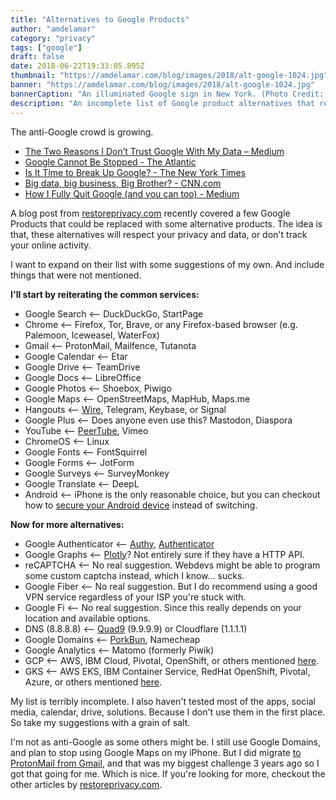 ```yaml
---
title: "Alternatives to Google Products"
author: "amdelamar"
category: "privacy"
tags: ["google"]
draft: false
date: 2018-06-22T19:33:05.895Z
thumbnail: "https://amdelamar.com/blog/images/2018/alt-google-1024.jpg"
banner: "https://amdelamar.com/blog/images/2018/alt-google-1024.jpg"
bannerCaption: "An illuminated Google sign in New York. (Photo Credit: Arthur Osipyan)"
description: "An incomplete list of Google product alternatives that respect your privacy and data, or don't track your online activity."
---
```



The anti-Google crowd is growing.

* [The Two Reasons I Don’t Trust Google With My Data – Medium](https://medium.com/@guohuade/the-two-reasons-i-dont-trust-google-with-my-data-530a961e8ce8#.c52a43u7o)
* [Google Cannot Be Stopped - The Atlantic](https://www.theatlantic.com/business/archive/2017/10/google-cannot-be-stopped/544202/)
* [Is It Time to Break Up Google? - The New York Times](https://www.nytimes.com/2017/04/22/opinion/sunday/is-it-time-to-break-up-google.html?smid=pl-share)
* [Big data, big business, Big Brother? - CNN.com](http://www.cnn.com/2014/02/26/business/big-data-big-business/index.html?hpt=us_t3)
* [How I Fully Quit Google (and you can too) - Medium](https://medium.com/@excinit/how-i-fully-quit-google-and-you-can-too-4c2f3f85793a)

A blog post from [restoreprivacy.com](https://restoreprivacy.com/google-alternatives/) recently covered a few Google Products that could be replaced with some alternative products. The idea is that, these alternatives will respect your privacy and data, or don't track your online activity.  

I want to expand on their list with some suggestions of my own. And include things that were not mentioned.  

**I'll start by reiterating the common services:**

- Google Search <-- DuckDuckGo, StartPage  
- Chrome <-- Firefox, Tor, Brave, or any Firefox-based browser (e.g. Palemoon, Iceweasel, WaterFox)
- Gmail <-- ProtonMail, Mailfence, Tutanota
- Google Calendar <-- Etar  
- Google Drive <-- TeamDrive
- Google Docs <-- LibreOffice  
- Google Photos <-- Shoebox, Piwigo  
- Google Maps <--  OpenStreetMaps, MapHub, Maps.me
- Hangouts <-- [Wire](https://wire.com/en/), Telegram, Keybase, or Signal
- Google Plus <-- Does anyone even use this? Mastodon, Diaspora  
- YouTube <-- [PeerTube](https://joinpeertube.org/en/home/), Vimeo
- ChromeOS <-- Linux  
- Google Fonts <-- FontSquirrel  
- Google Forms <-- JotForm  
- Google Surveys <-- SurveyMonkey  
- Google Translate <-- DeepL
- Android <-- iPhone is the only reasonable choice, but you can checkout how to [secure your Android device](https://restoreprivacy.com/secure-android-device/) instead of switching.  


**Now for more alternatives:**

- Google Authenticator <-- [Authy](https://authy.com/), [Authenticator](https://mattrubin.me/authenticator/)
- Google Graphs <-- [Plotly](https://plot.ly/)? Not entirely sure if they have a HTTP API.  
- reCAPTCHA <-- No real suggestion. Webdevs might be able to program some custom captcha instead, which I know... sucks.  
- Google Fiber <-- No real suggestion. But I do recommend using a good VPN service regardless of your ISP you're stuck with.  
- Google Fi <-- No real suggestion. Since this really depends on your location and available options.
- DNS (8.8.8.8) <-- [Quad9](https://quad9.net) (9.9.9.9) or Cloudflare (1.1.1.1)  
- Google Domains <-- [PorkBun](https://porkbun.com/), Namecheap
- Google Analytics <-- Matomo (formerly Piwik)  
- GCP <-- AWS, IBM Cloud, Pivotal, OpenShift, or others mentioned [here](https://www.ramblingware.com/blog/learn-to-code-cloud-native-apps-for-free).  
- GKS <-- AWS EKS, IBM Container Service, RedHat OpenShift, Pivotal, Azure, or others mentioned [here](https://kubernetes.io/docs/setup/pick-right-solution/#hosted-solutions).  

My list is terribly incomplete. I also haven't tested most of the apps, social media, calendar, drive, solutions. Because I don't use them in the first place. So take my suggestions with a grain of salt.  

I'm not as anti-Google as some others might be. I still use Google Domains, and plan to stop using Google Maps on my iPhone. But I did migrate [to ProtonMail from Gmail](https://www.ramblingware.com/blog/2-years-without-gmail), and that was my biggest challenge 3 years ago so I got that going for me. Which is nice.
If you're looking for more, checkout the other articles by [restoreprivacy.com](https://restoreprivacy.com/).  
